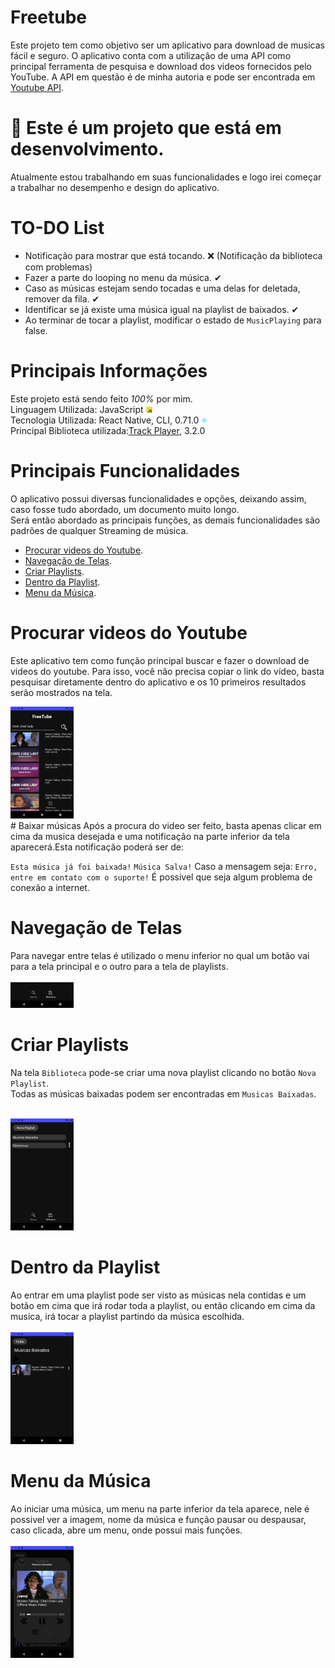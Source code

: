 # Freetube

Este projeto tem como objetivo ser um aplicativo para download de musicas fácil e seguro. O aplicativo conta com a utilização de uma API como principal ferramenta de pesquisa e download dos videos fornecidos pelo YouTube. A API em questão é de minha autoria e pode ser encontrada em <a href="https://github.com/dudrt/Youtube_API">Youtube API</a>.

# 🔧 Este é um projeto que está em desenvolvimento. 
Atualmente estou trabalhando em suas funcionalidades e logo irei começar a trabalhar no desempenho e design do aplicativo.

# TO-DO List

- Notificação para mostrar que está tocando. ❌ (Notificação da biblioteca com problemas)
- Fazer a parte do looping no menu da música. ✔
- Caso as músicas estejam sendo tocadas e uma delas for deletada, remover da fila. ✔
- Identificar se já existe uma música igual na playlist de baixados. ✔
- Ao terminar de tocar a playlist, modificar o estado de `MusicPlaying` para false.

# Principais Informações
Este projeto está sendo feito *100%* por mim.<br>
Linguagem Utilizada: JavaScript <img src='https://raw.githubusercontent.com/devicons/devicon/master/icons/javascript/javascript-original.svg' width="2%"><br>
Tecnologia Utilizada: React Native, CLI, 0.71.0 <img src='https://raw.githubusercontent.com/devicons/devicon/master/icons/react/react-original.svg' width="2%"><br>
Principal Biblioteca utilizada:<a href='https://rntp.dev'>Track Player</a>, 3.2.0

# Principais Funcionalidades

O aplicativo possui diversas funcionalidades e opções, deixando assim, caso fosse tudo abordado, um documento muito longo.<br>Será então abordado as principais funções, as demais funcionalidades são padrões de qualquer Streaming de música.<br>

- <a href='#procurar-videos-do-youtube'>Procurar videos do Youtube</a>.
- <a href='#navegação-de-telas'>Navegação de Telas</a>.
- <a href='#criar-playlists'>Criar Playlists</a>.
- <a href='#dentro-da-playlist'>Dentro da Playlist</a>.
- <a href='#menu-da-música'>Menu da Música</a>.



# Procurar videos do Youtube
Este aplicativo tem como função principal buscar e fazer o download de videos do youtube. Para isso, você não precisa copiar o link do vídeo, basta pesquisar diretamente dentro do aplicativo e os 10 primeiros resultados serão mostrados na tela.<br>

<img src="github_img/img_principal.png" width="20%">

<br>
# Baixar músicas
Após a procura do video ser feito, basta apenas clicar em cima da musica desejada e uma notificação na parte inferior da tela aparecerá.Esta notificação poderá ser de:<br>

`Esta música já foi baixada!`
`Música Salva!`
Caso a mensagem seja:
`Erro, entre em contato com o suporte!`
É possivel que seja algum problema de conexão a internet.

# Navegação de Telas

Para navegar entre telas é utilizado o menu inferior no qual um botão vai para a tela principal e o outro para a tela de playlists.<br><br>
<img src="github_img/menu_navegar.png" width="20%">


# Criar Playlists

Na tela `Biblioteca` pode-se criar uma nova playlist clicando no botão `Nova Playlist`.<br>
Todas as músicas baixadas podem ser encontradas em `Musicas Baixadas`.<br><br>

<img src="github_img/bibliotecas.png" width="20%"><br>

# Dentro da Playlist

Ao entrar em uma playlist pode ser visto as músicas nela contidas e um botão em cima que irá rodar toda a playlist, ou então clicando em cima da musica, irá tocar a playlist partindo da música escolhida.<br><br>
<img src="github_img/dentro_biblioteca.png" width="20%"><br>


# Menu da Música

Ao iniciar uma música, um menu na parte inferior da tela aparece, nele é possivel ver a imagem, nome da música e função pausar ou despausar, caso clicada, abre um menu, onde possui mais funções.<br><br>
<img src="github_img/musica_menu.png" width="20%"><br>



